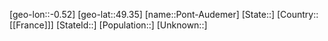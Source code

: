 ﻿---
location: [49.35,-0.52]
type: City
tags:
- geo/City


SpocWebEntityId: 33443
isDeleted: false
confidential: public

---
[geo-lon::-0.52]
[geo-lat::49.35]
[name::Pont-Audemer]
[State::]
[Country::[[France]]]
[StateId::]
[Population::]
[Unknown::]


